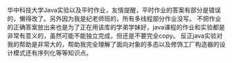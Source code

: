 华中科技大学Java实验以及平时作业，友情提醒，平时作业的答案有部分是错误的，懒得改了。另外因为我是纪老师班的，所有多线程部分作业没写。
不把作业的正确答案放出来也是为了正在用该库的学弟学妹好，java课程的作业和实验都是非常有意义的，虽然可能不能独立完成，但还是不要完全copy。
反正java实验对我的帮助是非常大的，帮助我完全理解了面向对象的多态以及修饰工厂构造器的设计模式还有序列化等等知识点。

